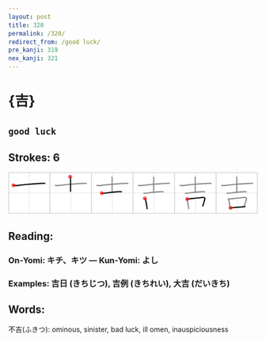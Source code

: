 ```yaml
---
layout: post
title: 320
permalink: /320/
redirect_from: /good luck/
pre_kanji: 319
nex_kanji: 321
---
```


# {吉}

## `good luck`

## Strokes: 6

<div class="stroke"><img src="../images/E59089.png" /></div>

## Reading:

### On-Yomi: キチ、キツ &mdash; Kun-Yomi: よし

### Examples: 吉日 (きちじつ), 吉例 (きちれい), 大吉 (だいきち)

## Words:

不吉(ふきつ): ominous, sinister, bad luck, ill omen, inauspiciousness
